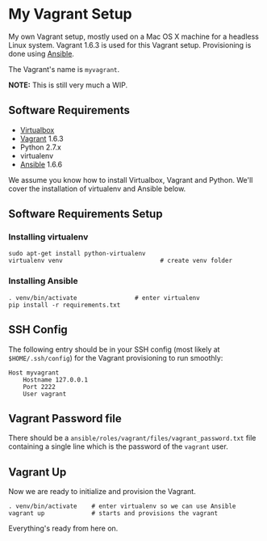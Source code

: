 # My Vagrant Setup

My own Vagrant setup, mostly used on a Mac OS X machine for a headless Linux
system. Vagrant 1.6.3 is used for this Vagrant setup.
Provisioning is done using [Ansible](http://www.ansible.com/home).

The Vagrant's name is `myvagrant`.

**NOTE:** This is still very much a WIP.

## Software Requirements

- [Virtualbox](https://www.virtualbox.org/wiki/Downloads)
- [Vagrant](http://www.vagrantup.com/) 1.6.3
- Python 2.7.x
- virtualenv
- [Ansible](http://www.ansible.com/home) 1.6.6

We assume you know how to install Virtualbox, Vagrant and Python.
We'll cover the installation of virtualenv and Ansible below.

## Software Requirements Setup

### Installing virtualenv

    sudo apt-get install python-virtualenv
    virtualenv venv                           # create venv folder

### Installing Ansible

    . venv/bin/activate                # enter virtualenv
    pip install -r requirements.txt

## SSH Config

The following entry should be in your SSH config (most likely at
`$HOME/.ssh/config`) for the Vagrant provisioning to run smoothly:

    Host myvagrant
        Hostname 127.0.0.1
        Port 2222
        User vagrant

## Vagrant Password file

There should be a `ansible/roles/vagrant/files/vagrant_password.txt` file
containing a single line which is the password of the `vagrant` user.

## Vagrant Up

Now we are ready to initialize and provision the Vagrant.

    . venv/bin/activate    # enter virtualenv so we can use Ansible
    vagrant up             # starts and provisions the vagrant

Everything's ready from here on.
